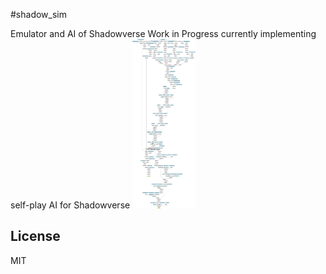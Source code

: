 #shadow_sim

Emulator and AI of Shadowverse
Work in Progress
currently implementing self-play AI for Shadowverse
<img src="graph_image.png" alt="model_image" height="20%" width="20%"/>
## License
MIT
